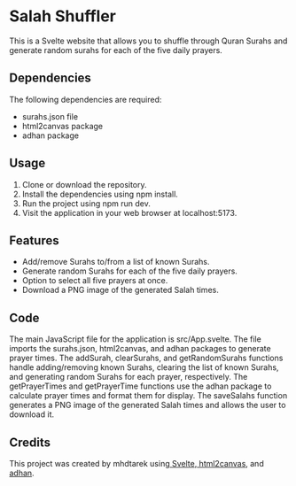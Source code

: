 # **Salah Shuffler**

This is a Svelte website that allows you to shuffle through Quran Surahs and generate random surahs for each of the five daily prayers.

## **Dependencies**

The following dependencies are required:

- surahs.json file
- html2canvas package
- adhan package

## **Usage**

1. Clone or download the repository.
2. Install the dependencies using npm install.
3. Run the project using npm run dev.
4. Visit the application in your web browser at localhost:5173.

## **Features**

- Add/remove Surahs to/from a list of known Surahs.
- Generate random Surahs for each of the five daily prayers.
- Option to select all five prayers at once.
- Download a PNG image of the generated Salah times.

## **Code**

The main JavaScript file for the application is src/App.svelte. The file imports the surahs.json, html2canvas, and adhan packages to generate prayer times.
The addSurah, clearSurahs, and getRandomSurahs functions handle adding/removing known Surahs, clearing the list of known Surahs, and generating random Surahs for each prayer, respectively.
The getPrayerTimes and getPrayerTime functions use the adhan package to calculate prayer times and format them for display.
The saveSalahs function generates a PNG image of the generated Salah times and allows the user to download it.

## **Credits**

This project was created by mhdtarek using[ Svelte](https://svelte.dev/),[ html2canvas](https://html2canvas.hertzen.com/), and[ adhan](https://github.com/batoulapps/adhan-js).
